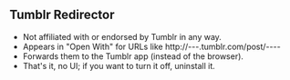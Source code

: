 ## Tumblr Redirector

* Not affiliated with or endorsed by Tumblr in any way.
* Appears in "Open With" for URLs like http://---.tumblr.com/post/----
* Forwards them to the Tumblr app (instead of the browser).
* That's it, no UI; if you want to turn it off, uninstall it.
